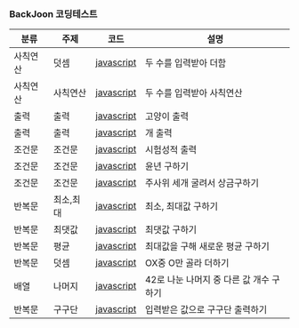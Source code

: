 ### BackJoon 코딩테스트

| 분류     | 주제      | 코드                                                   | 설명                                    |
| -------- | --------- | ------------------------------------------------------ | --------------------------------------- |
| 사칙연산 | 덧셈      | [javascript](https://www.acmicpc.net/source/51722871)  | 두 수를 입력받아 더함                   |
| 사칙연산 | 사칙연산  | [javascript](https://www.acmicpc.net/source/51723622)  | 두 수를 입력받아 사칙연산               |
| 출력     | 출력      | [javascript](https://www.acmicpc.net/source/51688629)  | 고양이 출력                             |
| 출력     | 출력      | [javascript](https://www.acmicpc.net/source/51685989)  | 개 출력                                 |
| 조건문   | 조건문    | [javascript](https://www.acmicpc.net/source/51730051)  | 시험성적 출력                           |
| 조건문   | 조건문    | [javascript](https://www.acmicpc.net/source/51730437)  | 윤년 구하기                             |
| 조건문   | 조건문    | [javascript](https://www.acmicpc.net/source/51730927)  | 주사위 세개 굴려서 상금구하기           |
| 반복문   | 최소,최대 | [javascript](https://www.acmicpc.net/source/517641690) | 최소, 최대값 구하기                     |
| 반복문   | 최댓값    | [javascript](https://www.acmicpc.net/source/51764552)  | 최댓값 구하기                           |
| 반복문   | 평균      | [javascript](https://www.acmicpc.net/source/51765746)  | 최대값을 구해 새로운 평균 구하기        |
| 반복문   | 덧셈      | [javascript](https://www.acmicpc.net/source/51767033)  | OX중 O만 골라 더하기                    |
| 배열     | 나머지    | [javascript](https://www.acmicpc.net/source/51837934)  | 42로 나눈 나머지 중 다른 값 개수 구하기 |
| 반복문   | 구구단    | [javascript](https://www.acmicpc.net/source/51922452)  | 입력받은 값으로 구구단 출력하기         |
